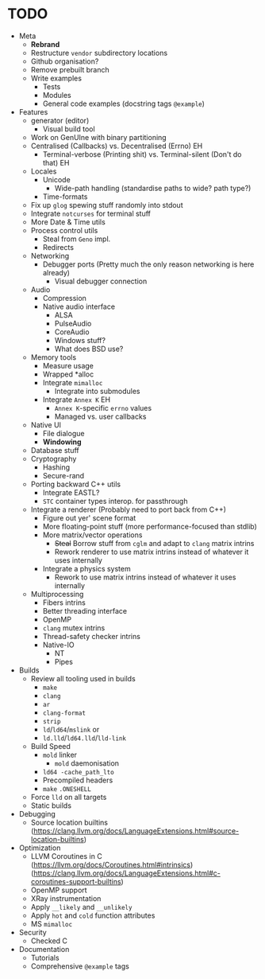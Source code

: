 # TODO

- Meta
    - **Rebrand**
    - Restructure `vendor` subdirectory locations
    - Github organisation?
    - Remove prebuilt branch
    - Write examples
        - Tests
        - Modules
        - General code examples (docstring tags `@example`)
- Features
    - generator (editor)
        - Visual build tool
    - Work on GenUIne with binary partitioning
    - Centralised (Callbacks) vs. Decentralised (Errno) EH
        - Terminal-verbose (Printing shit) vs. Terminal-silent (Don't do that) EH
    - Locales
        - Unicode
            - Wide-path handling (standardise paths to wide? path type?)
        - Time-formats
    - Fix up `glog` spewing stuff randomly into stdout
    - Integrate `notcurses` for terminal stuff
    - More Date & Time utils
    - Process control utils
        - Steal from `Geno` impl.
        - Redirects
    - Networking
        - Debugger ports (Pretty much the only reason networking is here already)
            - Visual debugger connection
    - Audio
        - Compression
        - Native audio interface
            - ALSA
            - PulseAudio
            - CoreAudio
            - Windows stuff?
            - What does BSD use?
    - Memory tools
        - Measure usage
        - Wrapped *alloc
        - Integrate `mimalloc`
            - Integrate into submodules
        - Integrate `Annex K` EH
            - `Annex K`-specific `errno` values
            - Managed vs. user callbacks
    - Native UI
        - File dialogue
        - **Windowing**
    - Database stuff
    - Cryptography
        - Hashing
        - Secure-rand
    - Porting backward C++ utils
        - Integrate EASTL?
        - `STC` container types interop. for passthrough
    - Integrate a renderer (Probably need to port back from C++)
        - Figure out yer' scene format
        - More floating-point stuff (more performance-focused than stdlib)
        - More matrix/vector operations
            - ~~Steal~~ Borrow stuff from `cglm` and adapt to `clang` matrix intrins
            - Rework renderer to use matrix intrins instead of whatever it uses internally
        - Integrate a physics system
            - Rework to use matrix intrins instead of whatever it uses internally
    - Multiprocessing
        - Fibers intrins
        - Better threading interface
        - OpenMP
        - `clang` mutex intrins
        - Thread-safety checker intrins
        - Native-IO
            - NT
            - Pipes
- Builds
    - Review all tooling used in builds
        - `make`
        - `clang`
        - `ar`
        - `clang-format`
        - `strip`
        - `ld`/`ld64`/`mslink`
            or
        - `ld.lld`/`ld64.lld`/`lld-link`
    - Build Speed
        - `mold` linker
            - `mold` daemonisation
        - `ld64 -cache_path_lto`
        - Precompiled headers
        - `make` `.ONESHELL`
    - Force `lld` on all targets
    - Static builds
- Debugging
    - Source location builtins (https://clang.llvm.org/docs/LanguageExtensions.html#source-location-builtins)
- Optimization
    - LLVM Coroutines in C (https://llvm.org/docs/Coroutines.html#intrinsics) (https://clang.llvm.org/docs/LanguageExtensions.html#c-coroutines-support-builtins)
    - OpenMP support
    - XRay instrumentation
    - Apply `__likely` and `__unlikely`
    - Apply `hot` and `cold` function attributes
    - MS `mimalloc`
- Security
    - Checked C
- Documentation
    - Tutorials
    - Comprehensive `@example` tags